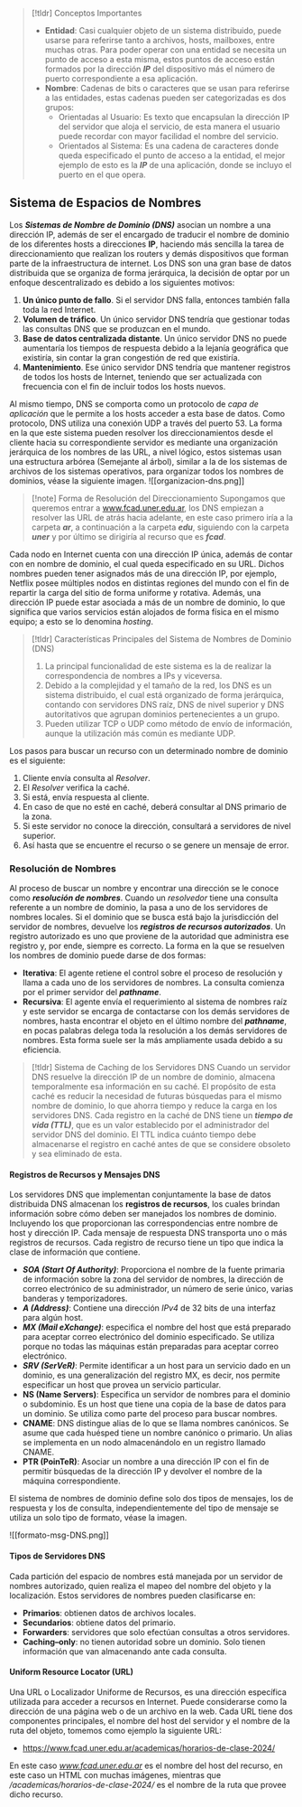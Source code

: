 >[!tldr] Conceptos Importantes
>- **Entidad**: Casi cualquier objeto de un sistema distribuido, puede usarse para referirse tanto a archivos, hosts, mailboxes, entre muchas otras. Para poder operar con una entidad se necesita un punto de acceso a esta misma, estos puntos de acceso están formados por la dirección ***IP*** del dispositivo más el número de puerto correspondiente a esa aplicación.
>- **Nombre**: Cadenas de bits o caracteres que se usan para referirse a las entidades, estas cadenas pueden ser categorizadas es dos grupos:
>	- Orientadas al Usuario: Es texto que encapsulan la dirección IP del servidor que aloja el servicio, de esta manera el usuario puede recordar con mayor facilidad el nombre del servicio.
>	- Orientados al Sistema: Es una cadena de caracteres donde queda especificado el punto de acceso a la entidad, el mejor ejemplo de esto es la ***IP*** de una aplicación, donde se incluyo el puerto en el que opera.

## Sistema de Espacios de Nombres
Los ***Sistemas de Nombre de Dominio (DNS)*** asocian un nombre a una dirección IP, además de ser el encargado de traducir el nombre de dominio de los diferentes hosts a direcciones **IP**, haciendo más sencilla la tarea de direccionamiento que realizan los routers y demás dispositivos que forman parte de la infraestructura de internet.
Los DNS son una gran base de datos distribuida que se organiza de forma jerárquica, la decisión de optar por un enfoque descentralizado es debido a los siguientes motivos:
1. **Un único punto de fallo**. Si el servidor DNS falla, entonces también falla toda la red Internet.
2. **Volumen de tráfico**. Un único servidor DNS tendría que gestionar todas las consultas DNS que se produzcan en el mundo.
3. **Base de datos centralizada distante**. Un único servidor DNS no puede aumentaría los tiempos de respuesta debido a la lejanía geográfica que existiría, sin contar la gran congestión de red que existiría.
4. **Mantenimiento**. Ese único servidor DNS tendría que mantener registros de todos los hosts de Internet, teniendo que ser actualizada con frecuencia con el fin de incluir todos los hosts nuevos.

Al mismo tiempo, DNS se comporta como un protocolo de *capa de aplicación* que le permite a los hosts acceder a esta base de datos. Como protocolo, DNS utiliza una conexión UDP a través del puerto 53.
La forma en la que este sistema pueden resolver los direccionamientos desde el cliente hacia su correspondiente servidor es mediante una organización jerárquica de los nombres de las URL, a nivel lógico, estos sistemas usan una estructura arbórea (Semejante al árbol), similar a la de los sistemas de archivos de los sistemas operativos, para organizar todos los nombres de dominios, véase la siguiente imagen.
![[organizacion-dns.png]]

>[!note] Forma de Resolución del Direccionamiento
>Supongamos que queremos entrar a www.fcad.uner.edu.ar, los DNS empiezan a resolver las URL de atrás hacia adelante, en este caso primero iría a la carpeta ***ar***, a continuación a la carpeta ***edu***, siguiendo con la carpeta ***uner*** y por último se dirigiría al recurso que es ***fcad***.

Cada nodo en Internet cuenta con una dirección IP única, además de contar con en nombre de dominio, el cual queda especificado en su URL. Dichos nombres pueden tener asignados más de una dirección IP, por ejemplo, Netflix posee múltiples nodos en distintas regiones del mundo con el fin de repartir la carga del sitio de forma uniforme y rotativa.
Además, una dirección IP puede estar asociada a más de un nombre de dominio, lo que significa que varios servicios están alojados de forma física en el mismo equipo; a esto se lo denomina *hosting*.
>[!tldr] Características Principales del Sistema de Nombres de Dominio (DNS)
>1. La principal funcionalidad de este sistema es la de realizar la correspondencia de nombres a IPs y viceversa.
>2. Debido a la complejidad y el tamaño de la red, los DNS es un sistema distribuido, el cual está organizado de forma jerárquica, contando con servidores DNS raíz, DNS de nivel superior y DNS autoritativos que agrupan dominios pertenecientes a un grupo.
>3. Pueden utilizar TCP o UDP como método de envío de información, aunque la utilización más común es mediante UDP.

Los pasos para buscar un recurso con un determinado nombre de dominio es el siguiente:
1. Cliente envía consulta al *Resolver*.
2. El *Resolver* verifica la caché.
3. Si está, envía respuesta al cliente.
4. En caso de que no esté en caché, deberá consultar al DNS primario de la zona.
5. Si este servidor no conoce la dirección, consultará a servidores de nivel superior.
6. Así hasta que se encuentre el recurso o se genere un mensaje de error.

### Resolución de Nombres
Al proceso de buscar un nombre y encontrar una dirección se le conoce como ***resolución de nombres***. Cuando un *resolvedor* tiene una consulta referente a un nombre de dominio, la pasa a uno de los servidores de nombres locales. Si el dominio que se busca está bajo la jurisdicción del servidor de nombres, devuelve los ***registros de recursos autorizados***. Un registro autorizado es uno que proviene de la autoridad que administra ese registro y, por ende, siempre es correcto. La forma en la que se resuelven los nombres de dominio puede darse de dos formas:
- **Iterativa**: El agente retiene el control sobre el proceso de resolución y llama a cada uno de los servidores de nombres. La consulta comienza por el primer servidor del ***pathname***.
- **Recursiva**: El agente envía el requerimiento al sistema de nombres raíz y este servidor se encarga de contactarse con los demás servidores de nombres, hasta encontrar el objeto en el último nombre del ***pathname***, en pocas palabras delega toda la resolución a los demás servidores de nombres. Esta forma suele ser la más ampliamente usada debido a su eficiencia.

>[!tldr] Sistema de Caching de los Servidores DNS
>Cuando un servidor DNS resuelve la dirección IP de un nombre de dominio, almacena temporalmente esa información en su caché. El propósito de esta caché es reducir la necesidad de futuras búsquedas para el mismo nombre de dominio, lo que ahorra tiempo y reduce la carga en los servidores DNS.
>Cada registro en la caché de DNS tiene un ***tiempo de vida (TTL)***, que es un valor establecido por el administrador del servidor DNS del dominio. El TTL indica cuánto tiempo debe almacenarse el registro en caché antes de que se considere obsoleto y sea eliminado de esta.

#### Registros de Recursos y Mensajes DNS
Los servidores DNS que implementan conjuntamente la base de datos distribuida DNS almacenan los **registros de recursos**, los cuales brindan información sobre cómo deben ser manejados los nombres de dominio. Incluyendo los que proporcionan las correspondencias entre nombre de host y dirección IP. Cada mensaje de respuesta DNS transporta uno o más registros de recursos. Cada registro de recurso tiene un tipo que indica la clase de información que contiene.
- ***SOA (Start Of Authority)***: Proporciona el nombre de la fuente primaria de información sobre la zona del servidor de nombres, la dirección de correo electrónico de su administrador, un número de serie único, varias banderas y temporizadores.
- ***A (Address)***: Contiene una dirección *IPv4* de 32 bits de una interfaz para algún host.
- ***MX (Mail eXchange)***: especifica el nombre del host que está preparado para aceptar correo electrónico del dominio especificado. Se utiliza porque no todas las máquinas están preparadas para aceptar correo electrónico.
- ***SRV (SerVeR)***: Permite identificar a un host para un servicio dado en un dominio, es una generalización del registro MX, es decir, nos permite especificar un host que provea un servicio particular.
- **NS (Name Servers)**: Especifica un servidor de nombres para el dominio o subdominio. Es un host que tiene una copia de la base de datos para un dominio. Se utiliza como parte del proceso para buscar nombres.
- **CNAME**: DNS distingue alias de lo que se llama nombres canónicos. Se asume que cada huésped tiene un nombre canónico o primario. Un alias se implementa en un nodo almacenándolo en un registro llamado CNAME.
- **PTR (PoinTeR)**: Asociar un nombre a una dirección IP con el fin de permitir búsquedas de la dirección IP y devolver el nombre de la máquina correspondiente.

El sistema de nombres de dominio define solo dos tipos de mensajes, los de respuesta y los de consulta, independientemente del tipo de mensaje se utiliza un solo tipo de formato, véase la imagen.

![[formato-msg-DNS.png]]

#### Tipos de Servidores DNS
Cada partición del espacio de nombres está manejada por un servidor de nombres autorizado, quien realiza el mapeo del nombre del objeto y la localización. Estos servidores de nombres pueden clasificarse en:
- **Primarios**: obtienen datos de archivos locales.
- **Secundarios**: obtiene datos del primario.
- **Forwarders**: servidores que solo efectúan consultas a otros servidores.
- **Caching–only**: no tienen autoridad sobre un dominio. Solo tienen información que van almacenando ante cada consulta.

#### Uniform Resource Locator (URL)
Una URL o Localizador Uniforme de Recursos, es una dirección específica utilizada para acceder a recursos en Internet. Puede considerarse como la dirección de una página web o de un archivo en la web. Cada URL tiene dos componentes principales, el nombre del host del servidor y el nombre de la ruta del objeto, tomemos como ejemplo la siguiente URL:
-  https://www.fcad.uner.edu.ar/academicas/horarios-de-clase-2024/

En este caso *www.fcad.uner.edu.ar* es el nombre del host del recurso, en este caso un HTML con muchas imágenes, mientras que */academicas/horarios-de-clase-2024/* es el nombre de la ruta que provee dicho recurso.
